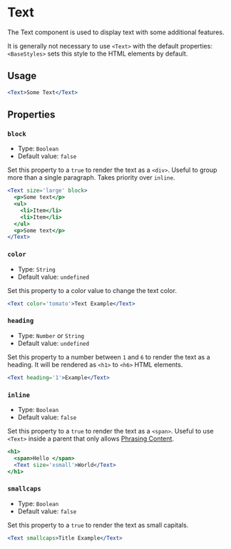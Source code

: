 # Text

The Text component is used to display text with some additional features.

It is generally not necessary to use `<Text>` with the default properties:
`<BaseStyles>` sets this style to the HTML elements by default.

## Usage

```jsx
<Text>Some Text</Text>
```

## Properties

### `block`

- Type: `Boolean`
- Default value: `false`

Set this property to a `true` to render the text as a `<div>`. Useful to group
more than a single paragraph. Takes priority over `inline`.

```jsx
<Text size='large' block>
  <p>Some text</p>
  <ul>
    <li>Item</li>
    <li>Item</li>
  </ul>
  <p>Some text</p>
</Text>
```

### `color`

- Type: `String`
- Default value: `undefined`

Set this property to a color value to change the text color.

```jsx
<Text color='tomato'>Text Example</Text>
```

### `heading`

- Type: `Number` or `String`
- Default value: `undefined`

Set this property to a number between `1` and `6` to render the text as a
heading. It will be rendered as `<h1>` to `<h6>` HTML elements.

```jsx
<Text heading='1'>Example</Text>
```

### `inline`

- Type: `Boolean`
- Default value: `false`

Set this property to a `true` to render the text as a `<span>`. Useful to use
`<Text>` inside a parent that only allows [Phrasing Content](https://developer.mozilla.org/en-US/docs/Web/Guide/HTML/Content_categories#Phrasing_content).

```jsx
<h1>
  <span>Hello </span>
  <Text size='xsmall'>World</Text>
</h1>
```

### `smallcaps`

- Type: `Boolean`
- Default value: `false`

Set this property to a `true` to render the text as small capitals.

```jsx
<Text smallcaps>Title Example</Text>
```
